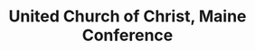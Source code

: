 ---
layout: repo
title: "United Church of Christ, Maine Conference"
id: 2360
permalink: repos/2360/
---